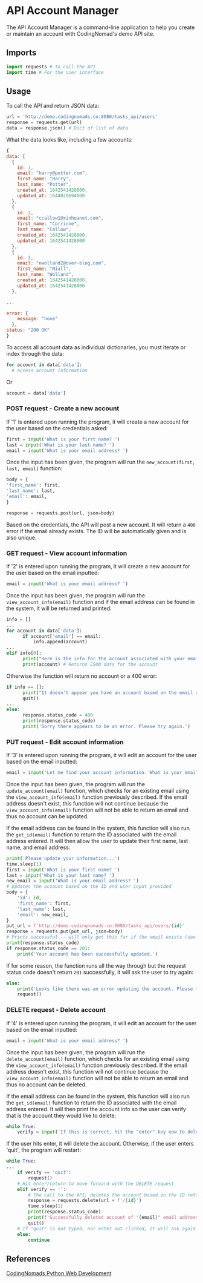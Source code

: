 # API Account Manager

The API Account Manager is a command-line application to help you create or maintain an account with CodingNomad's demo API site.

## Imports

```python
import requests # To call the API
import time # For the user interface
```

## Usage

To call the API and return JSON data:
```python
url = 'http://demo.codingnomads.co:8080/tasks_api/users'
response = requests.get(url)
data = response.json() # Dict of list of data
```
What the data looks like, including a few accounts:
```javascript
{
data: [
  {
    id: 1,
    email: "harry@potter.com",
    first_name: "Harry",
    last_name: "Potter",
    created_at: 1642541428000,
    updated_at: 1644020694000
  },
  {
    id: 2,
    email: "ccallow1@xinhuanet.com",
    first_name: "Corrinne",
    last_name: "Callow",
    created_at: 1642541428000,
    updated_at: 1642541428000
  },
  {
    id: 3,
    email: "nwolland2@over-blog.com",
    first_name: "Niall",
    last_name: "Wolland",
    created_at: 1642541428000,
    updated_at: 1642541428000
  },

...

error: {
    message: "none"
  },
status: "200 OK"
}
```

To access all account data as individual dictionaries, you must iterate or index through the data:
```python
for account in data['data']:
  # access account information
```
Or
```python
account = data['data']
```


### POST request - Create a new account
If '1' is entered upon running the program, it will create a new account for the user based on the credentials asked:
```python
first = input('What is your first name? ')
last = input('What is your last name? ')
email = input('What is your email address? ')
```
Once the input has been given, the program will run the ```new_account(first, last, email)``` function:

```python
body = {
'first_name': first,
'last_name': last,
'email': email,
}

response = requests.post(url, json=body)
```
Based on the credentials, the API will post a new account. It will return a ```400``` error if the email already exists. The ID will be automatically given and is also unique. 

### GET request - View account information
If '2' is entered upon running the program, it will create a new account for the user based on the email inputted:

```python
email = input('What is your email address? ')
```
Once the input has been given, the program will run the ```view_account_info(email)``` function and if the email address can be found in the system, it will be returned and printed:
```python
info = []
...
for account in data['data']:
      if account['email'] == email:
          info.append(account)
...
elif info[0]:
      print("Here is the info for the account associated with your email address: \n")
      print(account) # Returns JSON data for the account
```
Otherwise the function will return no account or a 400 error:
```python
if info == []:
      print("It doesn't appear you have an account based on the email address provided. Try again or try creating one with option 1.")
      quit()
...
else:
      response.status_code = 400
      print(response.status_code)
      print('Sorry there appears to be an error. Please try again.')
```

### PUT request - Edit account information
If '3' is entered upon running the program, it will edit an account for the user based on the email inputted:
```python
email = input('Let me find your account information. What is your email address? ')
```
Once the input has been given, the program will run the ```update_account(email)``` function, which checks for an existing email using the  ```view_account_info(email)``` function previously described. If the email address doesn't exist, this function will not continue because the ```view_account_info(email)``` function will not be able to return an email and thus no account can be updated.

If the email address can be found in the system, this function will also run the ```get_id(email)``` function to return the ID associated with the email address entered. It will then allow the user to update their first name, last name, and email address:
```python
print('Please update your information...')
time.sleep(1)
first = input('What is your first name? ')
last = input('What is your last name? ')
new_email = input('What is your email address? ')
# Updates the account based on the ID and user input provided
body = {
    'id': id,
    'first_name': first,
    'last_name': last,
    'email': new_email,
}
put_url = f'http://demo.codingnomads.co:8080/tasks_api/users/{id}'
response = requests.put(put_url, json=body)
# Prints successful -- will only get this far if the email exists (see view_account_info() function)
print(response.status_code)
if response.status_code == 201:
    print('Your account has been successfully updated.')
```
If for some reason, the function runs all the way through but the request status code doesn't return ```201``` successfully, it will ask the user to try again:
```python
else:
    print('Looks like there was an error updating the account. Please try again')
    request()
```

### DELETE request - Delete account 
If '4' is entered upon running the program, it will edit an account for the user based on the email inputted:
```python
email = input('What is your email address? ')
```
Once the input has been given, the program will run the ```delete_account(email)``` function, which checks for an existing email using the  ```view_account_info(email)``` function previously described. If the email address doesn't exist, this function will not continue because the ```view_account_info(email)``` function will not be able to return an email and thus no account can be deleted.

If the email address can be found in the system, this function will also run the ```get_id(email)``` function to return the ID associated with the email address entered. It will then print the account info so the user can verify that is the account they would like to delete:
```python
while True:
    verify = input('If this is correct, hit the "enter" key now to delete your account. Otherwise, type "quit" to enter a new one... ').lower()
```
If the user hits enter, it will delete the account. Otherwise, if the user enters 'quit', the program will restart:
```python
while True:
...
    if verify == 'quit':
        request()
    # Hit enter/return to move forward with the DELETE request
    elif verify == '':
        # The call to the API, deletes the account based on the ID returned earlier (see get_id())
        response = requests.delete(url + f'/{id}')
        time.sleep(1)
        print(response.status_code)
        print(f'Successfully deleted account of "{email}" email address.')
        quit()
    # If "quit" is not typed, nor enter not clicked, it will ask again
    else:
        continue
```

## References
[CodingNomads Python Web Development](https://codingnomads.co/career-track/professional-python-web-development-course)
